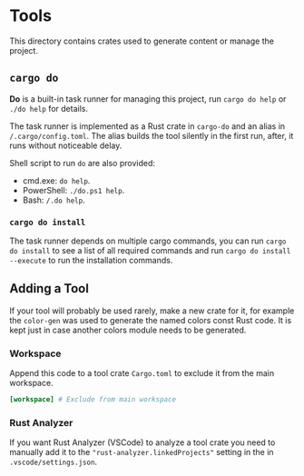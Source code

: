 # Tools

This directory contains crates used to generate content or manage the project.

## `cargo do`

**Do** is a built-in task runner for managing this project, run `cargo do help` or `./do help` for details.

The task runner is implemented as a Rust crate in `cargo-do` and an alias in `/.cargo/config.toml`.
The alias builds the tool silently in the first run, after, it runs without noticeable delay.

Shell script to run `do` are also provided:
 
 * cmd.exe: `do help`.
 * PowerShell: `./do.ps1 help`.
 * Bash: `/.do help`.

### `cargo do install`

The task runner depends on multiple cargo commands, you can run `cargo do install` to see a list of all required 
commands and run `cargo do install --execute` to run the installation commands.

## Adding a Tool

If your tool will probably be used rarely, make a new crate for it, for example the `color-gen` was used to
generate the named colors const Rust code. It is kept just in case another colors module needs to be generated.

### Workspace

Append this code to a tool crate `Cargo.toml` to exclude it from the main workspace.

```toml
[workspace] # Exclude from main workspace
```

### Rust Analyzer

If you want Rust Analyzer (VSCode) to analyze a tool crate you need to manually add it to the 
`"rust-analyzer.linkedProjects"` setting in the  in `.vscode/settings.json`.